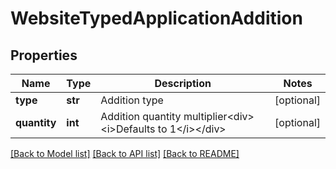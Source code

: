 # WebsiteTypedApplicationAddition

## Properties
Name | Type | Description | Notes
------------ | ------------- | ------------- | -------------
**type** | **str** | Addition type | [optional] 
**quantity** | **int** | Addition quantity multiplier&lt;div&gt;&lt;i&gt;Defaults to 1&lt;/i&gt;&lt;/div&gt; | [optional] 

[[Back to Model list]](../README.md#documentation-for-models) [[Back to API list]](../README.md#documentation-for-api-endpoints) [[Back to README]](../README.md)


